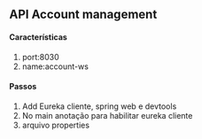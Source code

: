 ## API Account management
#### Características
1. port:8030
2. name:account-ws

#### Passos
1. Add Eureka cliente, spring web e devtools
2. No main anotação para habilitar eureka cliente
3. arquivo properties
